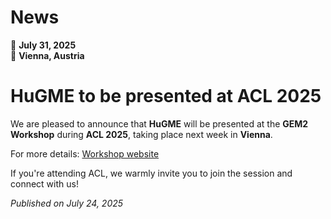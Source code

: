 # News

📅 **July 31, 2025**  
📍 **Vienna, Austria**

# HuGME to be presented at ACL 2025

We are pleased to announce that **HuGME** will be presented at the **GEM2 Workshop** during **ACL 2025**, taking place next week in **Vienna**.

For more details: [Workshop website](https://gem-benchmark.com/workshop)

If you're attending ACL, we warmly invite you to join the session and connect with us!

*Published on July 24, 2025*